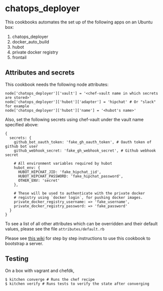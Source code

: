 # chatops_deployer

This cookbooks automates the set up of the following apps on an Ubuntu box:

1. chatops_deployer
2. docker_auto_build
3. hubot
4. private docker registry
5. frontail

## Attributes and secrets

This cookbook needs the following node attributes:

```
node['chatops_deployer']['vault'] = '<chef-vault name in which secrets are stored>'
node['chatops_deployer']['hubot']['adapter'] = 'hipchat' # Or "slack" for example
node['chatops_deployer']['hubot']['name'] = '<hubot's name>'
```

Also, set the following secrets using chef-vault under the vault name specified above:

```
{
  secrets: {
    github_bot_oauth_token: 'fake_gh_oauth_token', # Oauth token of github bot user
    github_webhook_secret: 'fake_gh_webhook_secret', # Github webhook secret

    # All environment variables required by hubot
    hubot_env: {
      HUBOT_HIPCHAT_JID: 'fake_hipchat_jid',
      HUBOT_HIPCHAT_PASSWORD: 'fake_hipchat_password',
      OTHER_ENV: 'secret'
    },

    # These will be used to authenticate with the private docker
    # registry using `docker login`, for pushing docker images.
    private_docker_registry_username: => 'fake_username',
    private_docker_registry_password: => 'fake_password'
  }
}
```

To see a list of all other attributes which can be overridden and their default
values, please see the file `attributes/default.rb`

Please see [this wiki](TODO) for step by step instructions to use this
cookbook to bootstrap a server.

## Testing

On a box with vagrant and chefdk,

```
$ kitchen converge # Runs the chef recipe
$ kitchen verify # Runs tests to verify the state after converging
```
